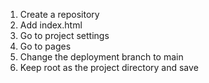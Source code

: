 1. Create a repository
2. Add index.html
3. Go to project settings
4. Go to pages
5. Change the deployment branch to main
6. Keep root as the project directory and save
